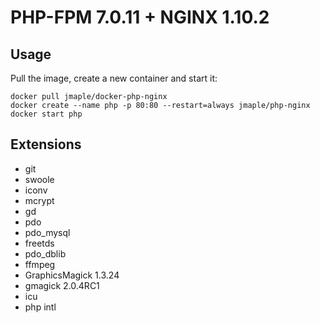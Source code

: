 # PHP-FPM 7.0.11 + NGINX 1.10.2

## Usage

Pull the image, create a new container and start it:

```
docker pull jmaple/docker-php-nginx
docker create --name php -p 80:80 --restart=always jmaple/php-nginx
docker start php
```

## Extensions

* git
* swoole
* iconv
* mcrypt
* gd
* pdo
* pdo_mysql
* freetds
* pdo_dblib
* ffmpeg
* GraphicsMagick 1.3.24
* gmagick 2.0.4RC1
* icu
* php intl

